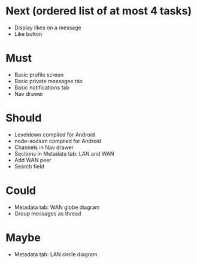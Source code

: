 # Next (ordered list of at most 4 tasks)

  - Display likes on a message
  - Like button

# Must

  - Basic profile screen
  - Basic private messages tab
  - Basic notifications tab
  - Nav drawer

# Should

  - Leveldown compiled for Android
  - node-sodium compiled for Android
  - Channels in Nav drawer
  - Sections in Metadata tab: LAN and WAN
  - Add WAN peer
  - Search field

# Could

  - Metadata tab: WAN globe diagram
  - Group messages as thread

# Maybe

  - Metadata tab: LAN circle diagram
